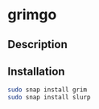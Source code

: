 

# grimgo



## Description


## Installation

```bash
sudo snap install grim
sudo snap install slurp
```
